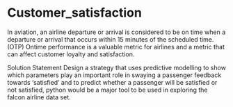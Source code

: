 # Customer_satisfaction
In aviation, an airline departure or arrival is considered to be on time when a departure or arrival that occurs within 15 minutes of the scheduled time. (OTP) Ontime performance is a valuable metric for airlines and a metric that can affect customer loyalty and satisfaction. 

Solution Statement
Design a strategy that uses predictive modelling to show which parameters play an important role in swaying a passenger feedback towards ‘satisfied’ and to predict whether a passenger will be satisfied or not satisfied, python would be a major tool to be used in exploring the falcon airline data set.  
